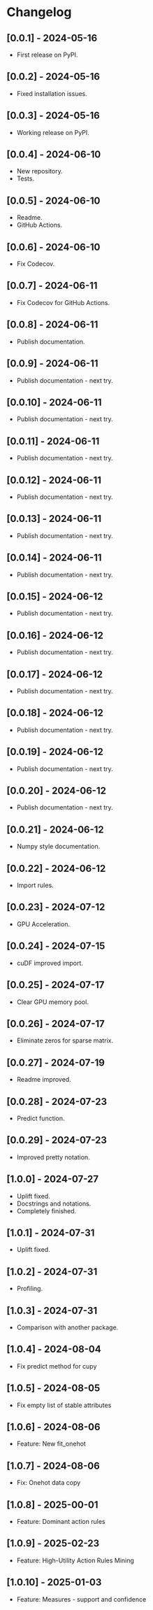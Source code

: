 # Changelog

## [0.0.1] - 2024-05-16

* First release on PyPI.

## [0.0.2] - 2024-05-16

* Fixed installation issues.

## [0.0.3] - 2024-05-16

* Working release on PyPI.

## [0.0.4] - 2024-06-10

* New repository.
* Tests.

## [0.0.5] - 2024-06-10

* Readme.
* GitHub Actions.

## [0.0.6] - 2024-06-10

* Fix Codecov.

## [0.0.7] - 2024-06-11

* Fix Codecov for GitHub Actions.

## [0.0.8] - 2024-06-11

* Publish documentation.

## [0.0.9] - 2024-06-11

* Publish documentation - next try.

## [0.0.10] - 2024-06-11

* Publish documentation - next try.

## [0.0.11] - 2024-06-11

* Publish documentation - next try.

## [0.0.12] - 2024-06-11

* Publish documentation - next try.

## [0.0.13] - 2024-06-11

* Publish documentation - next try.

## [0.0.14] - 2024-06-11

* Publish documentation - next try.

## [0.0.15] - 2024-06-12

* Publish documentation - next try.

## [0.0.16] - 2024-06-12

* Publish documentation - next try.

## [0.0.17] - 2024-06-12

* Publish documentation - next try.

## [0.0.18] - 2024-06-12

* Publish documentation - next try.

## [0.0.19] - 2024-06-12

* Publish documentation - next try.

## [0.0.20] - 2024-06-12

* Publish documentation - next try.

## [0.0.21] - 2024-06-12

* Numpy style documentation.

## [0.0.22] - 2024-06-12

* Import rules.

## [0.0.23] - 2024-07-12

* GPU Acceleration.

## [0.0.24] - 2024-07-15

* cuDF improved import.

## [0.0.25] - 2024-07-17

* Clear GPU memory pool.

## [0.0.26] - 2024-07-17

* Eliminate zeros for sparse matrix.

## [0.0.27] - 2024-07-19

* Readme improved.

## [0.0.28] - 2024-07-23

* Predict function.

## [0.0.29] - 2024-07-23

* Improved pretty notation.

## [1.0.0] - 2024-07-27

* Uplift fixed.
* Docstrings and notations.
* Completely finished.

## [1.0.1] - 2024-07-31

* Uplift fixed.

## [1.0.2] - 2024-07-31

* Profiling.

## [1.0.3] - 2024-07-31

* Comparison with another package.

## [1.0.4] - 2024-08-04

* Fix predict method for cupy

## [1.0.5] - 2024-08-05

* Fix empty list of stable attributes

## [1.0.6] - 2024-08-06

* Feature: New fit_onehot

## [1.0.7] - 2024-08-06

* Fix: Onehot data copy

## [1.0.8] - 2025-00-01

* Feature: Dominant action rules

## [1.0.9] - 2025-02-23

* Feature: High-Utility Action Rules Mining

## [1.0.10] - 2025-01-03

* Feature: Measures - support and confidence
